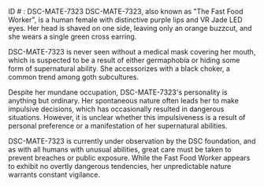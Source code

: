 ID # : DSC-MATE-7323
DSC-MATE-7323, also known as "The Fast Food Worker", is a human female with distinctive purple lips and VR Jade LED eyes. Her head is shaved on one side, leaving only an orange buzzcut, and she wears a single green cross earring. 

DSC-MATE-7323 is never seen without a medical mask covering her mouth, which is suspected to be a result of either germaphobia or hiding some form of supernatural ability. She accessorizes with a black choker, a common trend among goth subcultures.

Despite her mundane occupation, DSC-MATE-7323's personality is anything but ordinary. Her spontaneous nature often leads her to make impulsive decisions, which has occasionally resulted in dangerous situations. However, it is unclear whether this impulsiveness is a result of personal preference or a manifestation of her supernatural abilities.

DSC-MATE-7323 is currently under observation by the DSC foundation, and as with all humans with unusual abilities, great care must be taken to prevent breaches or public exposure. While the Fast Food Worker appears to exhibit no overtly dangerous tendencies, her unpredictable nature warrants constant vigilance.